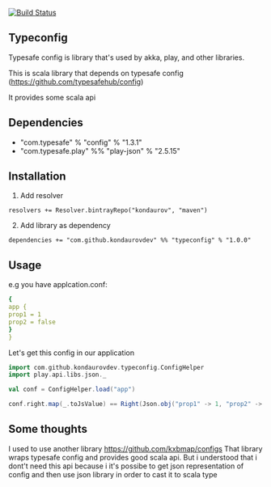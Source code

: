 [![Build Status](https://travis-ci.org/kondaurov-scala/typeconfig.svg?branch=master)](https://travis-ci.org/kondaurov-scala/typeconfig)

## Typeconfig

Typesafe config is library that's used by akka, play, and other libraries.

This is scala library that depends on typesafe config (https://github.com/typesafehub/config)

It provides some scala api

## Dependencies

 - "com.typesafe" % "config" % "1.3.1"
 - "com.typesafe.play" %% "play-json" % "2.5.15"

## Installation

1. Add resolver

```
resolvers += Resolver.bintrayRepo("kondaurov", "maven")
```

2. Add library as dependency

```
dependencies += "com.github.kondaurovdev" %% "typeconfig" % "1.0.0"
```

## Usage

e.g you have applcation.conf:

```yaml
{
app {
prop1 = 1
prop2 = false
}
}
```

Let's get this config in our application

```scala
import com.github.kondaurovdev.typeconfig.ConfigHelper
import play.api.libs.json._

val conf = ConfigHelper.load("app")

conf.right.map(_.toJsValue) == Right(Json.obj("prop1" -> 1, "prop2" -> false))
```

## Some thoughts

I used to use another library https://github.com/kxbmap/configs
That library wraps typesafe config and provides good scala api.
But i understood that i dont't need this api because i it's possibe to get json representation of config and then use json library in order to cast it to scala type



